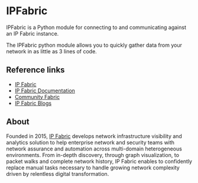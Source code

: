 # IPFabric

IPFabric is a Python module for connecting to and communicating against an IP Fabric instance.

The IPFabric python module allows you to quickly gather data from your network in as little as 3 lines of code.

<script id="asciicast-Wsz5iaI3zRSSyZkd0trmpXDSq" src="https://asciinema.org/a/Wsz5iaI3zRSSyZkd0trmpXDSq.js" async data-autoplay="true" data-speed="2" data-loop="1"></script>

## Reference links
* [IP Fabric](https://ipfabric.io)
* [IP Fabric Documentation](https://docs.ipfabric.io/latest/)
* [Community Fabric](https://github.com/community-fabric)
* [IP Fabric Blogs](https://ipfabric.io/blog/)


## About

Founded in 2015, [IP Fabric](https://ipfabric.io/) develops network infrastructure visibility and analytics solution to
help enterprise network and security teams with network assurance and automation across multi-domain heterogeneous
environments. From in-depth discovery, through graph visualization, to packet walks and complete network history, IP
Fabric enables to confidently replace manual tasks necessary to handle growing network complexity driven by relentless
digital transformation. 

